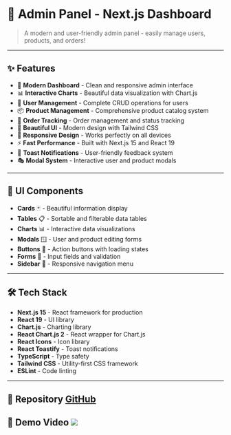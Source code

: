 # 🚀 Admin Panel - Next.js Dashboard

> A modern and user-friendly admin panel - easily manage users, products, and orders!
---

## ✨ Features

- 🎯 **Modern Dashboard** - Clean and responsive admin interface
- 📊 **Interactive Charts** - Beautiful data visualization with Chart.js
- 👥 **User Management** - Complete CRUD operations for users
- 📦 **Product Management** - Comprehensive product catalog system
- 🛒 **Order Tracking** - Order management and status tracking
- 🎨 **Beautiful UI** - Modern design with Tailwind CSS
- 📱 **Responsive Design** - Works perfectly on all devices
- ⚡ **Fast Performance** - Built with Next.js 15 and React 19
- 🔔 **Toast Notifications** - User-friendly feedback system
- 🎭 **Modal System** - Interactive user and product modals
---

## 🎨 UI Components

- **Cards** 🃏 - Beautiful information display
- **Tables** 📋 - Sortable and filterable data tables
- **Charts** 📊 - Interactive data visualizations
- **Modals** 🪟 - User and product editing forms
- **Buttons** 🔘 - Action buttons with loading states
- **Forms** 📝 - Input fields and validation
- **Sidebar** 📱 - Responsive navigation menu
---

## 🛠️ Tech Stack

- **Next.js 15** - React framework for production
- **React 19** - UI library
- **Chart.js** - Charting library
- **React Chart.js 2** - React wrapper for Chart.js
- **React Icons** - Icon library
- **React Toastify** - Toast notifications
- **TypeScript** - Type safety
- **Tailwind CSS** - Utility-first CSS framework
- **ESLint** - Code linting
---

📁 **Repository**
[GitHub](https://bit.ly/3JBeuFW)
---

🎥 **Demo Video**
![](adminpanel.gif)
---
